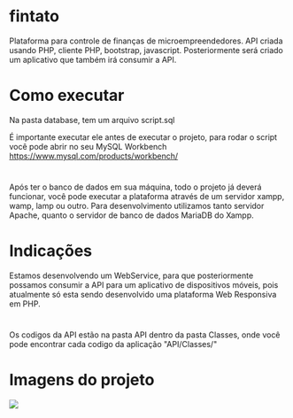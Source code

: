 # fintato
Plataforma para controle de finanças de microempreendedores.
API criada usando PHP, cliente PHP, bootstrap, javascript. Posteriormente será criado um aplicativo que também irá consumir a API.

# Como executar
Na pasta database, tem um arquivo script.sql

É importante executar ele antes de executar o projeto, para rodar o script você pode abrir no seu MySQL Workbench https://www.mysql.com/products/workbench/
#
Após ter o banco de dados em sua máquina, todo o projeto já deverá funcionar, você pode executar a plataforma através de um servidor xampp, wamp, lamp ou outro. Para desenvolvimento utilizamos tanto servidor Apache, quanto o servidor de banco de dados MariaDB do Xampp.

# Indicações
Estamos desenvolvendo um WebService, para que posteriormente possamos consumir a API para um aplicativo de dispositivos móveis, pois atualmente só esta sendo desenvolvido uma plataforma Web Responsiva em PHP.
#
Os codigos da API estão na pasta API dentro da pasta Classes, onde você pode encontrar cada codigo da aplicação "API/Classes/"
#
# Imagens do projeto
<img src="https://drive.google.com/file/d/1N_EL4t0_BZ7DcO6HeTksGIztvm2gb5qV/view?usp=sharing">
